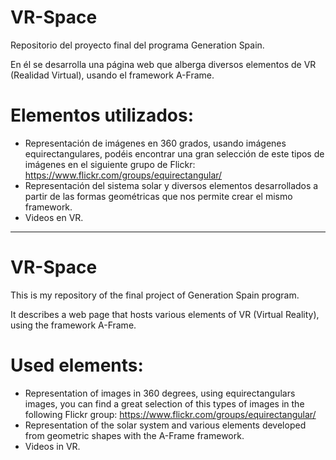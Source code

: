 # VR-Space

Repositorio del proyecto final del programa Generation Spain.

En él se desarrolla una página web que alberga diversos elementos de VR (Realidad Virtual), usando el framework A-Frame.

# Elementos utilizados: 
- Representación de imágenes en 360 grados, usando imágenes equirectangulares, podéis encontrar una gran selección de este tipos de imágenes en el siguiente grupo de Flickr: https://www.flickr.com/groups/equirectangular/
- Representación del sistema solar y diversos elementos desarrollados a partir de las formas geométricas que nos permite crear el mismo framework.
- Videos en VR.

------------------------------------------------------------------------------------------------------------------------------------------
# VR-Space

This is my repository of the final project of Generation Spain program.

It describes a web page that hosts various elements of VR (Virtual Reality), using the framework A-Frame.

# Used elements:
- Representation of images in 360 degrees, using equirectangulars images, you can find a great selection of this types of images in the following Flickr group: https://www.flickr.com/groups/equirectangular/
- Representation of the solar system and various elements developed from geometric shapes with the A-Frame framework.
- Videos in VR.
